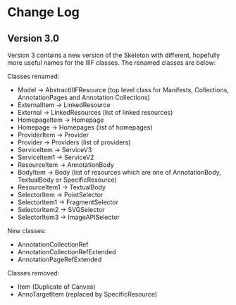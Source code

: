 # Change Log

## Version 3.0

Version 3 contains a new version of the Skeleton with different, hopefully more useful names for the IIIF classes. The renamed classes are below:

Classes renamed:

 * Model -> AbstractIIIFResource (top level class for Manifests, Collections, AnnotationPages and Annotation Collections)
 * ExternalItem -> LinkedResource
 * External -> LinkedResources (list of linked resources)
 * HomepageItem -> Homepage
 * Homepage -> Homepages (list of homepages)
 * ProviderItem -> Provider
 * Provider -> Providers (list of providers)
 * ServiceItem -> ServiceV3
 * ServiceItem1 -> ServiceV2
 * ResourceItem -> AnnotationBody
 * BodyItem -> Body (list of resources which are one of AnnotationBody, TextualBody or SpecificResource)
 * ResourceItem1 -> TextualBody
 * SelectorItem -> PointSelector
 * SelectorItem1 -> FragmentSelector
 * SelectorItem2 -> SVGSelector
 * SelectorItem3 -> ImageAPISelector

New classes:
 * AnnotationCollectionRef
 * AnnotationCollectionRefExtended
 * AnnotationPageRefExtended

Classes removed:
 * Item (Duplicate of Canvas)
 * AnnoTargetItem (replaced by SpecificResource)